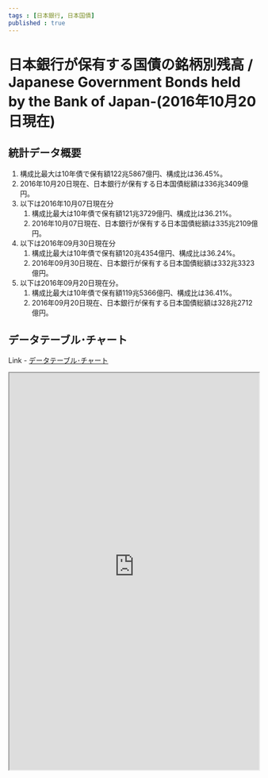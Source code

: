 ```yaml
--- 
tags : [日本銀行, 日本国債] 
published : true
---
```

# 日本銀行が保有する国債の銘柄別残高 / Japanese Government Bonds held by the Bank of Japan-(2016年10月20日現在)
## 統計データ概要


1. 構成比最大は10年債で保有額122兆5867億円、構成比は36.45%。
1. 2016年10月20日現在、日本銀行が保有する日本国債総額は336兆3409億円。
1. 以下は2016年10月07日現在分 
	1. 構成比最大は10年債で保有額121兆3729億円、構成比は36.21%。
	1. 2016年10月07日現在、日本銀行が保有する日本国債総額は335兆2109億円。
1. 以下は2016年09月30日現在分 
	1. 構成比最大は10年債で保有額120兆4354億円、構成比は36.24%。
	1. 2016年09月30日現在、日本銀行が保有する日本国債総額は332兆3323億円。
1. 以下は2016年09月20日現在分。 
	1. 構成比最大は10年債で保有額119兆5366億円、構成比は36.41%。
	1. 2016年09月20日現在、日本銀行が保有する日本国債総額は328兆2712億円。
	
## データテーブル･チャート
Link - [データテーブル･チャート](http://knowledgevault.saecanet.com/charts/am-consulting.co.jp-20161024184003.html)
<iframe src="http://knowledgevault.saecanet.com/charts/am-consulting.co.jp-20161024184003.html" width="100%" height="800px"></iframe>